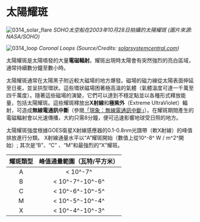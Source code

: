 # 太陽耀斑

![0314_solar_flare](./static/0314_solar_flare.png)
*SOHO太空船在2003年10月28日拍攝的太陽耀斑 (圖片來源: NASA/SOHO)*

![0314_loop](./static/0314_loop.jpg)
*Coronal Loops (Source/Credits: [solarsystemcentral.com](http://www.solarsystemcentral.com/sun_in_depth_page.html))*

太陽耀斑是太陽噴發的大量**電磁輻射**。耀斑出現時太陽會有突然強烈的亮白區域，通常持續數分鐘至數小時。

太陽耀斑通常在太陽黑子附近較大磁場的地方爆發。磁場的磁力線從太陽表面伸延至日冕，並呈拱型環狀。這些環狀磁場困著極高溫的氣體（氣體溫度可達一千萬至四千萬度）。隨著這些磁場的演變，它們可以達到不穩定點並以各種形式釋放能量，包括太陽耀斑。這些耀斑釋放出**X射線**和**極紫外**（Extreme UltraViolet）輻射，可造成**無線電通訊中斷**（參閱[「現象：無線電通訊中斷」](/#/zh_hk/section/phenomena/radio-blackouts)）。在耀斑期間產生的電磁輻射會以光速傳播，大約只需8分鐘，便可迅速影響地球受日照的地方。

太陽耀斑強度根據GOES衛星X射線感應器的0.1-0.8nm光譜帶（軟X射線）的峰值排放進行分類。 X射線通量水平以“A”耀斑開始（數值上從10^-8^ W / m^2^開始）; 其次是“B”、“C” 、“M”和最強烈的“X”耀斑。

| 耀斑類型 | 峰值通量範圍（瓦特/平方米） |
|:-:|:-:|
|A|&lt; 10^-7^|
|B|&lt; 10^-7^-10^-6^|
|C|&lt; 10^-6^-10^-5^|
|M|&lt; 10^-5^-10^-4^|
|X|&lt; 10^-4^-10^-3^|